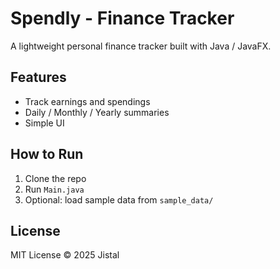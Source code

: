 # Spendly - Finance Tracker

A lightweight personal finance tracker built with Java / JavaFX.

## Features
- Track earnings and spendings
- Daily / Monthly / Yearly summaries
- Simple UI

## How to Run
1. Clone the repo
2. Run `Main.java`
3. Optional: load sample data from `sample_data/`

## License
MIT License © 2025 Jistal
